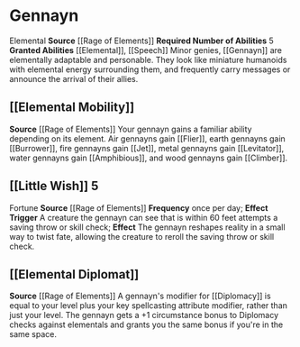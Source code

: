 ﻿---
id: '27'
name: Gennayn
source: '[[DATABASE/source/Rage of Elements|Rage of Elements]]'
trait: null

---
# Gennayn

<span class="item-trait">Elemental</span>
**Source** [[Rage of Elements]]
**Required Number of Abilities** 5
**Granted Abilities** [[Elemental]], [[Speech]]
Minor genies, [[Gennayn]] are elementally adaptable and personable. They look like miniature humanoids with elemental energy surrounding them, and frequently carry messages or announce the arrival of their allies.

## [[Elemental Mobility]]

**Source** [[Rage of Elements]]
Your gennayn gains a familiar ability depending on its element. Air gennayns gain [[Flier]], earth gennayns gain [[Burrower]], fire gennayns gain [[Jet]], metal gennayns gain [[Levitator]], water gennayns gain [[Amphibious]], and wood gennayns gain [[Climber]].

## [[Little Wish]] <span class="action-icon">5</span>

<span class="item-trait">Fortune</span>
**Source** [[Rage of Elements]]
**Frequency** once per day; **Effect** **Trigger** A creature the gennayn can see that is within 60 feet attempts a saving throw or skill check; **Effect** The gennayn reshapes reality in a small way to twist fate, allowing the creature to reroll the saving throw or skill check.

## [[Elemental Diplomat]]

**Source** [[Rage of Elements]]
A gennayn's modifier for [[Diplomacy]] is equal to your level plus your key spellcasting attribute modifier, rather than just your level. The gennayn gets a +1 circumstance bonus to Diplomacy checks against elementals and grants you the same bonus if you're in the same space.